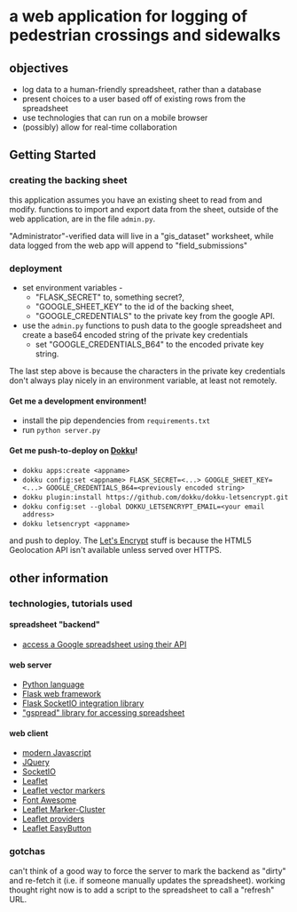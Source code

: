# a web application for logging of pedestrian crossings and sidewalks #

## objectives ##
* log data to a human-friendly spreadsheet, rather than a database
* present choices to a user based off of existing rows from the spreadsheet
* use technologies that can run on a mobile browser
* (possibly) allow for real-time collaboration

## Getting Started ##
### creating the backing sheet ###
this application assumes you have an existing sheet to read from and modify. functions to import and export data from the sheet, outside of the web application, are in the file `admin.py`.

"Administrator"-verified data will live in a "gis\_dataset" worksheet, while data logged from the web app will append to "field\_submissions"

### deployment ###
* set environment variables - 
  * "FLASK\_SECRET" to, something secret?, 
  * "GOOGLE\_SHEET\_KEY" to the id of the backing sheet, 
  * "GOOGLE\_CREDENTIALS" to the private key from the google API.
* use the `admin.py` functions to push data to the google spreadsheet and create a base64 encoded string of the private key credentials
  * set "GOOGLE\_CREDENTIALS\_B64" to the encoded private key string.
  
The last step above is because the characters in the private key credentials don't always play nicely in an environment variable, at least not remotely.

#### Get me a development environment! ####
* install the pip dependencies from `requirements.txt`
* run `python server.py`

#### Get me push-to-deploy on [Dokku](http://dokku.viewdocs.io/dokku/)! ####
* `dokku apps:create <appname>`
* `dokku config:set <appname> FLASK_SECRET=<...> GOOGLE_SHEET_KEY=<...> GOOGLE_CREDENTIALS_B64=<previously encoded string>`
* `dokku plugin:install https://github.com/dokku/dokku-letsencrypt.git`
* `dokku config:set --global DOKKU_LETSENCRYPT_EMAIL=<your email address>`
* `dokku letsencrypt <appname>`

and push to deploy. The [Let's Encrypt](https://letsencrypt.org/) stuff is because the HTML5 Geolocation API isn't available unless served over HTTPS.

## other information ##

### technologies, tutorials used ###
#### spreadsheet "backend" ####
* [access a Google spreadsheet using their API](https://www.twilio.com/blog/2017/03/google-spreadsheets-and-net-core.html)

#### web server ####
* [Python language](https://www.python.org/)
* [Flask web framework](http://flask.pocoo.org/)
* [Flask SocketIO integration library](http://flask-socketio.readthedocs.io/en/latest/)
* ["gspread" library for accessing spreadsheet](http://gspread.readthedocs.io/en/latest/)

#### web client ####
* [modern Javascript](https://javascript.info/)
* [JQuery](http://jquery.com/)
* [SocketIO](https://socket.io/)
* [Leaflet](http://leafletjs.com/)
* [Leaflet vector markers](https://github.com/hiasinho/Leaflet.vector-markers)
* [Font Awesome](http://fontawesome.io/icons/)
* [Leaflet Marker-Cluster](https://github.com/Leaflet/Leaflet.markercluster)
* [Leaflet providers](https://github.com/leaflet-extras/leaflet-providers)
* [Leaflet EasyButton](https://github.com/cliffcloud/Leaflet.EasyButton)


### gotchas ###
can't think of a good way to force the server to mark the backend as "dirty" and re-fetch it (i.e. if someone manually updates the spreadsheet). working thought right now is to add a script to the spreadsheet to call a "refresh" URL.
